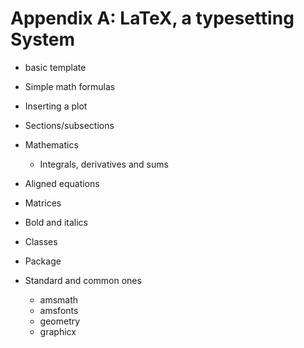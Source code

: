 Appendix A: LaTeX, a typesetting System
=====


* basic template
* Simple math formulas

* Inserting a plot
* Sections/subsections
* Mathematics
  * Integrals, derivatives and sums
* Aligned equations
* Matrices
* Bold and italics
* Classes
* Package
* Standard and common ones
  * amsmath
  * amsfonts
  * geometry
  * graphicx
